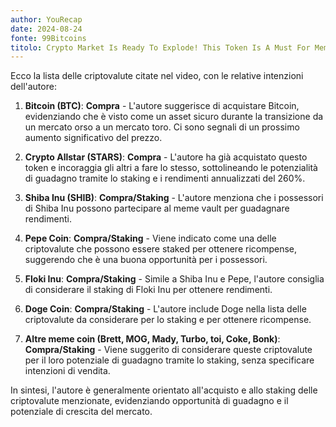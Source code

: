 ```yaml
---
author: YouRecap
date: 2024-08-24
fonte: 99Bitcoins
titolo: Crypto Market Is Ready To Explode! This Token Is A Must For Meme Coin Holders!
---
```


Ecco la lista delle criptovalute citate nel video, con le relative intenzioni dell'autore:

1. **Bitcoin (BTC)**: **Compra** - L'autore suggerisce di acquistare Bitcoin, evidenziando che è visto come un asset sicuro durante la transizione da un mercato orso a un mercato toro. Ci sono segnali di un prossimo aumento significativo del prezzo.

2. **Crypto Allstar (STARS)**: **Compra** - L'autore ha già acquistato questo token e incoraggia gli altri a fare lo stesso, sottolineando le potenzialità di guadagno tramite lo staking e i rendimenti annualizzati del 260%.

3. **Shiba Inu (SHIB)**: **Compra/Staking** - L'autore menziona che i possessori di Shiba Inu possono partecipare al meme vault per guadagnare rendimenti.

4. **Pepe Coin**: **Compra/Staking** - Viene indicato come una delle criptovalute che possono essere staked per ottenere ricompense, suggerendo che è una buona opportunità per i possessori.

5. **Floki Inu**: **Compra/Staking** - Simile a Shiba Inu e Pepe, l'autore consiglia di considerare il staking di Floki Inu per ottenere rendimenti.

6. **Doge Coin**: **Compra/Staking** - L'autore include Doge nella lista delle criptovalute da considerare per lo staking e per ottenere ricompense.

7. **Altre meme coin (Brett, MOG, Mady, Turbo, toi, Coke, Bonk)**: **Compra/Staking** - Viene suggerito di considerare queste criptovalute per il loro potenziale di guadagno tramite lo staking, senza specificare intenzioni di vendita.

In sintesi, l'autore è generalmente orientato all'acquisto e allo staking delle criptovalute menzionate, evidenziando opportunità di guadagno e il potenziale di crescita del mercato.

